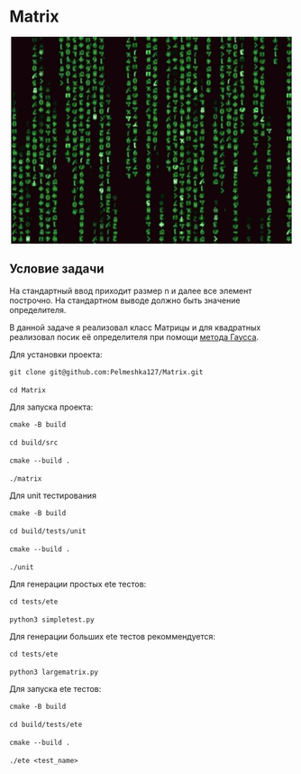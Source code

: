 # Matrix

<p align="center">
<img src=Images/code-purpose-of-life.gif>
</p>

## Условие задачи

На стандартный ввод приходит размер n и далее все элемент построчно. На стандартном выводе должно быть значение определителя.

В данной задаче я реализовал класс Матрицы и для квадратных реализовал посик её определителя при помощи [метода Гаусса](https://mipt.ru/online/#video.php?id=119855&search&chair=0&course=0&teacher=6493&semester=0&embedded=1&searchpage=0&videopage=0&playlistid=751).

Для установки проекта:

```
git clone git@github.com:Pelmeshka127/Matrix.git

cd Matrix
```

Для запуска проекта:

```
cmake -B build

cd build/src

cmake --build .

./matrix

```

Для unit тестирования

```
cmake -B build

cd build/tests/unit

cmake --build .

./unit
```

Для генерации простых ete тестов:

```
cd tests/ete

python3 simpletest.py
```

Для генерации больших ete тестов рекоммендуется:

```
cd tests/ete

python3 largematrix.py
```

Для запуска ete тестов:

```
cmake -B build

cd build/tests/ete

cmake --build .

./ete <test_name>
```